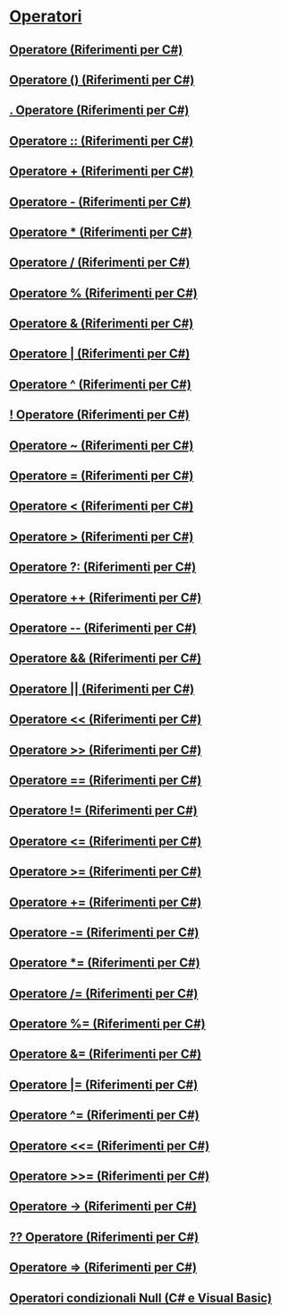 # [Operatori](index.md)
## [Operatore (Riferimenti per C#)](index-operator.md)
## [Operatore () (Riferimenti per C#)](invocation-operator.md)
## [. Operatore (Riferimenti per C#)](member-access-operator.md)
## [Operatore :: (Riferimenti per C#)](namespace-alias-qualifer.md)
## [Operatore + (Riferimenti per C#)](addition-operator.md)
## [Operatore - (Riferimenti per C#)](subtraction-operator.md)
## [Operatore * (Riferimenti per C#)](multiplication-operator.md)
## [Operatore / (Riferimenti per C#)](division-operator.md)
## [Operatore % (Riferimenti per C#)](modulus-operator.md)
## [Operatore & (Riferimenti per C#)](and-operator.md)
## [Operatore | (Riferimenti per C#)](or-operator.md)
## [Operatore ^ (Riferimenti per C#)](xor-operator.md)
## [! Operatore (Riferimenti per C#)](logical-negation-operator.md)
## [Operatore ~ (Riferimenti per C#)](bitwise-complement-operator.md)
## [Operatore = (Riferimenti per C#)](assignment-operator.md)
## [Operatore < (Riferimenti per C#)](less-than-operator.md)
## [Operatore > (Riferimenti per C#)](greater-than-operator.md)
## [Operatore ?: (Riferimenti per C#)](conditional-operator.md)
## [Operatore ++ (Riferimenti per C#)](increment-operator.md)
## [Operatore -- (Riferimenti per C#)](decrement-operator.md)
## [Operatore && (Riferimenti per C#)](conditional-and-operator.md)
## [Operatore || (Riferimenti per C#)](conditional-or-operator.md)
## [Operatore << (Riferimenti per C#)](left-shift-operator.md)
## [Operatore >> (Riferimenti per C#)](right-shift-operator.md)
## [Operatore == (Riferimenti per C#)](equality-comparison-operator.md)
## [Operatore != (Riferimenti per C#)](not-equal-operator.md)
## [Operatore <= (Riferimenti per C#)](less-than-equal-operator.md)
## [Operatore >= (Riferimenti per C#)](greater-than-equal-operator.md)
## [Operatore += (Riferimenti per C#)](addition-assignment-operator.md)
## [Operatore -= (Riferimenti per C#)](subtraction-assignment-operator-1.md)
## [Operatore *= (Riferimenti per C#)](multiplication-assignment-operator.md)
## [Operatore /= (Riferimenti per C#)](subtraction-assignment-operator.md)
## [Operatore %= (Riferimenti per C#)](modulus-assignment-operator.md)
## [Operatore &= (Riferimenti per C#)](and-assignment-operator.md)
## [Operatore |= (Riferimenti per C#)](or-assignment-operator.md)
## [Operatore ^= (Riferimenti per C#)](xor-assignment-operator.md)
## [Operatore <<= (Riferimenti per C#)](left-shift-assignment-operator.md)
## [Operatore >>= (Riferimenti per C#)](right-shift-assignment-operator.md)
## [Operatore -> (Riferimenti per C#)](dereference-operator.md)
## [?? Operatore (Riferimenti per C#)](null-conditional-operator.md)
## [Operatore => (Riferimenti per C#)](lambda-operator.md)
## [Operatori condizionali Null (C# e Visual Basic)](null-conditional-operators.md)

